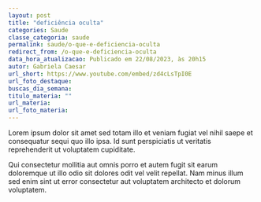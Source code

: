```yaml
---
layout: post
title: "deficiência oculta"
categories: Saude
classe_categoria: saude
permalink: saude/o-que-e-deficiencia-oculta
redirect_from: /o-que-e-deficiencia-oculta
data_hora_atualizacao: Publicado em 22/08/2023, às 20h15
autor: Gabriela Caesar
url_short: https://www.youtube.com/embed/zd4cLsTpI0E
url_foto_destaque: 
buscas_dia_semana: 
titulo_materia: ""
url_materia: 
url_foto_materia: 
---
```

Lorem ipsum dolor sit amet sed totam illo et veniam fugiat vel nihil saepe et consequatur sequi quo illo ipsa. Id sunt perspiciatis ut veritatis reprehenderit ut voluptatem cupiditate. 

Qui consectetur mollitia aut omnis porro et autem fugit sit earum doloremque ut illo odio sit dolores odit vel velit repellat. Nam minus illum sed enim sint ut error consectetur aut voluptatem architecto et dolorum voluptatem. 

